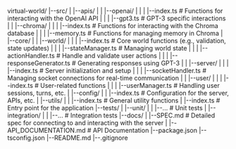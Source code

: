 virtual-world/
|--src/
| |--apis/
| | |--openai/
| | | |--index.ts # Functions for interacting with the OpenAI API
| | | |--gpt3.ts # GPT-3 specific interactions
| | |--chroma/
| | | |--index.ts # Functions for interacting with the Chroma database
| | | |--memory.ts # Functions for managing memory in Chroma
| |--core/
| | |--world/
| | | |--index.ts # Core world functions (e.g., validation, state updates)
| | | |--stateManager.ts # Managing world state
| | | |--actionHandler.ts # Handle and validate user actions
| | | |--responseGenerator.ts # Generating responses using GPT-3
| | |--server/
| | | |--index.ts # Server initialization and setup
| | | |--socketHandler.ts # Managing socket connections for real-time communication
| | |--user/
| | | |--index.ts # User-related functions
| | | |--userManager.ts # Handling user sessions, turns, etc.
| |--config/
| | |--index.ts # Configuration for the server, APIs, etc.
| |--utils/
| | |--index.ts # General utility functions
| |--index.ts # Entry point for the application
|--tests/
| |--unit/
| | |--... # Unit tests
| |--integration/
| | |--... # Integration tests
|--docs/
| |--SPEC.md # Detailed spec for connecting to and interacting with the server
| |--API_DOCUMENTATION.md # API Documentation
|--package.json
|--tsconfig.json
|--README.md
|--.gitignore
